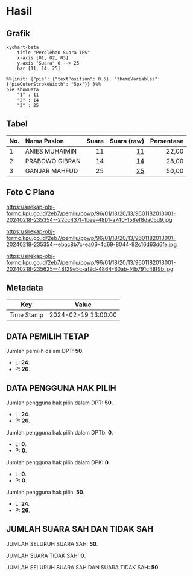 # Hasil

## Grafik

```mermaid
xychart-beta
    title "Perolehan Suara TPS"
    x-axis [01, 02, 03]
    y-axis "Suara" 0 --> 25
    bar [11, 14, 25]
```

```mermaid
%%{init: {"pie": {"textPosition": 0.5}, "themeVariables": {"pieOuterStrokeWidth": "5px"}} }%%
pie showData
    "1" : 11
    "2" : 14
    "3" : 25
```

## Tabel

| No. | Nama Paslon    | Suara | Suara (raw) | Persentase |
|:--- |:-------------- | -----:| -----------:| ----------:|
| 1   | ANIES MUHAIMIN | 11    | [11][p-1]   | 22,00      |
| 2   | PRABOWO GIBRAN | 14    | [14][p-2]   | 28,00      |
| 3   | GANJAR MAHFUD  | 25    | [25][p-3]   | 50,00      |


[p-1]: https://github.com/gigit-pemilu/pemilu-2024-96-papua-barat-daya/blob/main/pilpres/hitung-suara/sub/96-papua-barat-daya/sub/01-sorong/sub/18-klawak/sub/2013-klasawon/sub/001-tps/sub/paslon-1.txt
[p-2]: https://github.com/gigit-pemilu/pemilu-2024-96-papua-barat-daya/blob/main/pilpres/hitung-suara/sub/96-papua-barat-daya/sub/01-sorong/sub/18-klawak/sub/2013-klasawon/sub/001-tps/sub/paslon-2.txt
[p-3]: https://github.com/gigit-pemilu/pemilu-2024-96-papua-barat-daya/blob/main/pilpres/hitung-suara/sub/96-papua-barat-daya/sub/01-sorong/sub/18-klawak/sub/2013-klasawon/sub/001-tps/sub/paslon-3.txt

## Foto C Plano

https://sirekap-obj-formc.kpu.go.id/2eb7/pemilu/ppwp/96/01/18/20/13/9601182013001-20240218-235354--22cc437f-1bee-48b1-a740-158ef8da05d9.jpg

https://sirekap-obj-formc.kpu.go.id/2eb7/pemilu/ppwp/96/01/18/20/13/9601182013001-20240218-235354--ebac8b7c-ea06-4d69-8044-92c16d63d6fe.jpg

https://sirekap-obj-formc.kpu.go.id/2eb7/pemilu/ppwp/96/01/18/20/13/9601182013001-20240218-235625--48f29e5c-af9d-4864-80ab-f4b791c48f9b.jpg


## Metadata

| Key        | Value               |
| ---------- | ------------------- |
| Time Stamp | 2024-02-19 13:00:00 |


## DATA PEMILIH TETAP

Jumlah pemilih dalam DPT: **50**.
 * L: **24**.
 * P: **26**.

## DATA PENGGUNA HAK PILIH

Jumlah pengguna hak pilih dalam DPT: **50**.
 * L: **24**.
 * P: **26**.

Jumlah pengguna hak pilih dalam DPTb: **0**.
 * L: **0**.
 * P: **0**.

Jumlah pengguna hak pilih dalam DPK: **0**.
 * L: **0**.
 * P: **0**.

Jumlah pengguna hak pilih: **50**.
 * L: **24**.
 * P: **26**.

## JUMLAH SUARA SAH DAN TIDAK SAH

JUMLAH SELURUH SUARA SAH: **50**.

JUMLAH SUARA TIDAK SAH: **0**.

JUMLAH SELURUH SUARA SAH DAN SUARA TIDAK SAH: **50**.


